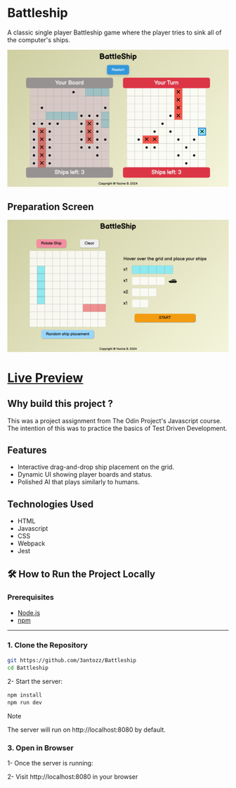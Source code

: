 # Battleship

A classic single player Battleship game where the player tries to sink all of the computer's ships.

![Interface](./showcase/interface.png)

## Preparation Screen

![Preparation Screen](./showcase/preparation.png)

# [Live Preview](https://3antozz.github.io/Battleship/)

## Why build this project ?

This was a project assignment from The Odin Project's Javascript course. The intention of this was to practice the basics of Test Driven Development.

## Features

- Interactive drag-and-drop ship placement on the grid.
- Dynamic UI showing player boards and status.
- Polished AI that plays similarly to humans.

## Technologies Used

- HTML
- Javascript
- CSS
- Webpack
- Jest

## 🛠️ How to Run the Project Locally

### Prerequisites

- [Node.js](https://nodejs.org/)
- [npm](https://www.npmjs.com/)

---

### 1. Clone the Repository

```bash
git https://github.com/3antozz/Battleship
cd Battleship
```

2- Start the server:

```bash
npm install
npm run dev
```
> [!NOTE]
> The server will run on http://localhost:8080 by default.

### 3. Open in Browser

1- Once the server is running:

2- Visit http://localhost:8080 in your browser

